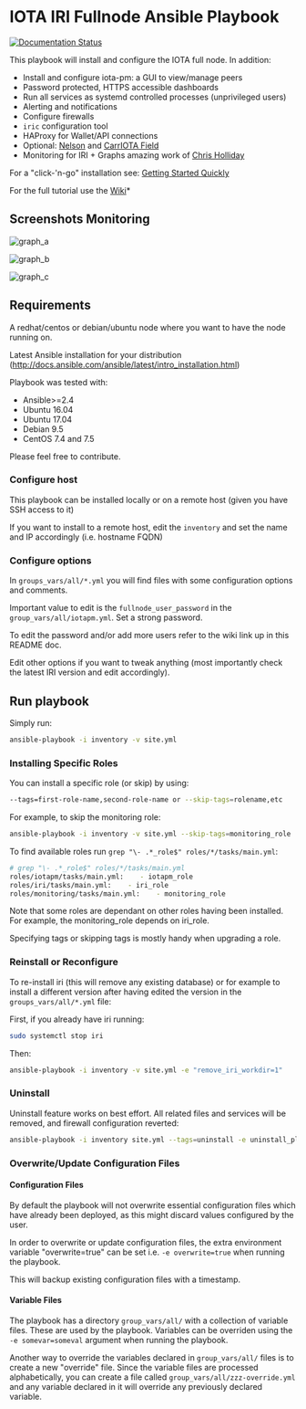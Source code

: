 # IOTA IRI Fullnode Ansible Playbook

[![Documentation Status](https://readthedocs.org/projects/iri-playbook/badge/?version=master)](http://iri-playbook.readthedocs.io/en/master/?badge=master)

This playbook will install and configure the IOTA full node. In addition:

- Install and configure iota-pm: a GUI to view/manage peers
- Password protected, HTTPS accessible dashboards
- Run all services as systemd controlled processes (unprivileged users)
- Alerting and notifications
- Configure firewalls
- `iric` configuration tool
- HAProxy for Wallet/API connections
- Optional: [Nelson](https://github.com/SemkoDev/nelson.cli) and [CarrIOTA Field](https://github.com/SemkoDev/field.cli)
- Monitoring for IRI + Graphs amazing work of [Chris Holliday](https://github.com/crholliday/iota-prom-exporter)

For a "click-'n-go" installation see: [Getting Started Quickly](http://iri-playbook.readthedocs.io/en/master/getting-started-quickly.html#getting-started-quickly)

For the full tutorial use the [Wiki](http://iri-playbook.readthedocs.io/en/master/index.html)*

## Screenshots Monitoring
![graph_a](https://raw.githubusercontent.com/crholliday/iota-prom-exporter/master/images/top_new.png)

![graph_b](https://raw.githubusercontent.com/crholliday/iota-prom-exporter/master/images/zmq.png)

![graph_c](https://raw.githubusercontent.com/crholliday/iota-prom-exporter/master/images/neighbors.png)


## Requirements
A redhat/centos or debian/ubuntu node where you want to have the node running on.

Latest Ansible installation for your distribution (http://docs.ansible.com/ansible/latest/intro_installation.html)

Playbook was tested with:
  - Ansible>=2.4
  - Ubuntu 16.04
  - Ubuntu 17.04
  - Debian 9.5
  - CentOS 7.4 and 7.5



Please feel free to contribute.


### Configure host
This playbook can be installed locally or on a remote host (given you have SSH access to it)

If you want to install to a remote host, edit the `inventory` and set the name and IP accordingly (i.e. hostname FQDN)




### Configure options
In `groups_vars/all/*.yml` you will find files with some configuration options and comments.

Important value to edit is the `fullnode_user_password` in the `group_vars/all/iotapm.yml`. Set a strong password.

To edit the password and/or add more users refer to the wiki link up in this README doc.


Edit other options if you want to tweak anything (most importantly check the latest IRI version and edit accordingly).



## Run playbook

Simply run:
```sh
ansible-playbook -i inventory -v site.yml
```


### Installing Specific Roles

You can install a specific role (or skip) by using:
```sh
--tags=first-role-name,second-role-name or --skip-tags=rolename,etc
```

For example, to skip the monitoring role:
```sh
ansible-playbook -i inventory -v site.yml --skip-tags=monitoring_role
```

To find available roles run `grep "\- .*_role$" roles/*/tasks/main.yml`:
```sh
# grep "\- .*_role$" roles/*/tasks/main.yml
roles/iotapm/tasks/main.yml:    - iotapm_role
roles/iri/tasks/main.yml:    - iri_role
roles/monitoring/tasks/main.yml:    - monitoring_role
```

Note that some roles are dependant on other roles having been installed. For example, the monitoring_role depends on iri_role.

Specifying tags or skipping tags is mostly handy when upgrading a role.


### Reinstall or Reconfigure
To re-install iri (this will remove any existing database) or for example to install a different version after having edited the version in the `groups_vars/all/*.yml` file:

First, if you already have iri running:
```sh
sudo systemctl stop iri
```

Then:
```sh
ansible-playbook -i inventory -v site.yml -e "remove_iri_workdir=1"
```

### Uninstall

Uninstall feature works on best effort. All related files and services will be removed, and firewall configuration reverted:
```sh
ansible-playbook -i inventory site.yml --tags=uninstall -e uninstall_playbook=yes
```

### Overwrite/Update Configuration Files

#### Configuration Files
By default the playbook will not overwrite essential configuration files which have already been deployed, as this might discard values configured by the user.

In order to overwrite or update configuration files, the extra environment variable "overwrite=true" can be set i.e. `-e overwrite=true` when running the playbook.

This will backup existing configuration files with a timestamp.

#### Variable Files
The playbook has a directory `group_vars/all/` with a collection of variable files. These are used by the playbook. Variables can be overriden using the `-e somevar=someval` argument when running the playbook.

Another way to override the variables declared in `group_vars/all/` files is to create a new "override" file. Since the variable files are processed alphabetically, you can create a file called `group_vars/all/zzz-override.yml` and any variable declared in it will override any previously declared variable.
